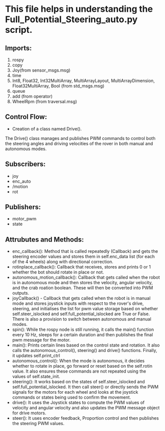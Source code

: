 # This file helps in understanding the Full_Potential_Steering_auto.py script.

## Imports:
1. rospy
2. copy
3. Joy(from sensor_msgs.msg)
4. time
5. Int8, Float32, Int32MultiArray, MultiArrayLayout, MultiArrayDimension, Float32MultiArray, Bool (from std_msgs.msg)
6. queue
7. add (from operator)
8. WheelRpm (from traversal.msg)

## Control Flow:
- Creation of a class named Drive().

The Drive() class manages and publishes PWM commands to control both the steering angles and driving velocities of the rover in both manual and autonomous modes.
## Subscribers:
- joy
- enc_auto
- /motion
- rot
## Publishers:
- motor_pwm
- state
## Attrubutes and Methods:
- enc_callback(): Method that is called repeatedly (Callback) and gets the steering encoder values and stores them in self.enc_data list (for each of the 4 wheels) along with directional correction.
- rotinplace_callback(): Callback that receives, stores and prints 0 or 1 whether the bot should rotate in place or not.
- autonomous_motion_callback(): Callback that gets called when the robot is in autonomous mode and then stores the velocity, angular velocity, and the crab roation boolean. These will then be converted into PWM outputs.
- joyCallback() - Callback that gets called when the robot is in manual mode and stores joystick inputs with respect to the rover's drive, steering, and initialises the list for pwm value storage based on whether self.steer_islocked and self.full_potential_islocked are True or False. There is also a provision to switch between autonomous and manual modes.
- spin(): While the rospy node is still running, it calls the main() function every 10 Hz, sleeps for a certain duration and then publishes the final pwm message for the motor.
- main(): Prints certain lines based on the control state and rotation. It also calls the autonomous_control(), steering() and drive() functions. Finally, it updates self.print_ctrl
- autonomous_control(): When the mode is autonomous, it decides whether to rotate in place, go forward or reset based on the self.rotin value. It also ensures these commands are not repeated using the values of self.state_init.
- steering(): It works based on the states of self.steer_islocked and self.full_potential_islocked. It then call steer() or directly sends the PWM signals for the motors for each wheel and looks at the joystick commands or states being used to confirm the movement.
- drive(): It uses the Joystick states to compute the PWM values of velocity and angular velocity and also updates the PWM message object for drive motors.
- steer(): It uses encoder feedback, Proportion control and then publishes the steering PWM values.
 
